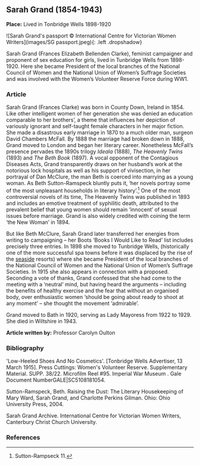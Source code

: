 <param ve-config style="article">

## Sarah Grand (1854-1943) 

**Place:** Lived in Tonbridge Wells 1898-1920

![Sarah Grand's passport © International Centre for Victorian Women Writers](images/SG passport.jpeg){: .left .dropshadow}

Sarah Grand (Frances Elizabeth Bellenden Clarke), feminist campaigner and proponent of sex education for girls, lived in Tunbridge Wells from 1898-1920. Here she became President of the local branches of the National Council of Women and the National Union of Women’s Suffrage Societies and was involved with the Women’s Volunteer Reserve Force during WW1.

### Article

Sarah Grand (Frances Clarke) was born in County Down, Ireland in 1854. Like other intelligent women of her generation she was denied an education comparable to her brothers’, a theme that influences her depiction of variously ignorant and self-taught female characters in her major fiction. She made a disastrous early marriage in 1870 to a much older man, surgeon David Chambers McFall. By 1888 the marriage had broken down in 1888, Grand moved to London and began her literary career. Nonetheless McFall’s presence pervades the 1890s trilogy _Ideala_ (1888), _The Heavenly Twins_ (1893) and _The Beth Book_ (1897). A vocal opponent of the Contagious Diseases Acts, Grand transparently draws on her husband’s work at the notorious lock hospitals as well as his support of vivisection, in her portrayal of Dan McClure, the man Beth is coerced into marrying as a young woman. As Beth Sutton-Ramspeck bluntly puts it, ‘her novels portray some of the most unpleasant households in literary history’.[^ref1]  One of the most controversial novels of its time, The Heavenly Twins was published in 1893 and includes an emotive treatment of syphilitic death, attributed to the prevalent belief that young women should remain ‘innocent’ of sexual issues before marriage. Grand is also widely credited with coining the term ‘the New Woman’ in 1894.

But like Beth McClure, Sarah Grand later transferred her energies from writing to campaigning – her Boots ‘Books I Would Like to Read’ list includes precisely three entries. In 1898 she moved to Tunbridge Wells, (historically one of the more successful spa towns before it was displaced by the rise of the [seaside](/dickens/19c-seaside) resorts) where she became President of the local branches of the National Council of Women and the National Union of Women’s Suffrage Societies. In 1915 she also appears in connection with a proposed. Seconding a vote of thanks, Grand confessed that she had come to the meeting with a ‘neutral’ mind, but having heard the arguments – including the benefits of healthy exercise and the fear that without an organised body, over enthusiastic women ‘should be going about ready to shoot at any moment’ – she thought the movement ‘admirable’. 

Grand moved to Bath in 1920, serving as Lady Mayoress from 1922 to 1929. She died in Wiltshire in 1943. 

**Article written by:** Professor Carolyn Oulton

### Bibliography

'Low-Heeled Shoes And No Cosmetics'. [Tonbridge Wells Advertiser, 13 March 1915]. Press Cuttings: Women's Volunteer Reserve. Supplementary Material. SUPP. 38/22. Microfilm Reel #95. Imperial War Museum . Gale Document NumberGALE|SC5108181054.

Sutton-Ramspeck, Beth. Raising the Dust: The Literary Housekeeping of Mary Ward, Sarah Grand, and Charlotte Perkins Gilman. Ohio: Ohio University Press, 2004.

Sarah Grand Archive. International Centre for Victorian Women Writers, Canterbury Christ Church University.

### References

[^ref1]: Sutton-Rampseck 11.

